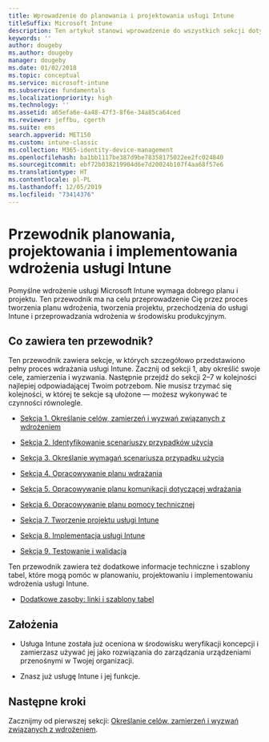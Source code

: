 ```yaml
---
title: Wprowadzenie do planowania i projektowania usługi Intune
titleSuffix: Microsoft Intune
description: Ten artykuł stanowi wprowadzenie do wszystkich sekcji dotyczących planowania, projektowania i implementowania usługi Microsoft Intune. Narzędzia ułatwiające określanie celów, scenariuszy przypadków użycia i wymagań, tworzenie planów wdrożenia i komunikacji, a także planowanie pomocy technicznej, testowania i walidacji.
keywords: ''
author: dougeby
ms.author: dougeby
manager: dougeby
ms.date: 01/02/2018
ms.topic: conceptual
ms.service: microsoft-intune
ms.subservice: fundamentals
ms.localizationpriority: high
ms.technology: ''
ms.assetid: a65efa6e-4a48-47f3-8f6e-34a85ca64ced
ms.reviewer: jeffbu, cgerth
ms.suite: ems
search.appverid: MET150
ms.custom: intune-classic
ms.collection: M365-identity-device-management
ms.openlocfilehash: ba1bb1117be387d9be78358175022ee2fc024840
ms.sourcegitcommit: ebf72b038219904d6e7d20024b107f4aa68f57e6
ms.translationtype: HT
ms.contentlocale: pl-PL
ms.lasthandoff: 12/05/2019
ms.locfileid: "73414376"
---
```

# <a name="intune-deployment-planning-design-and-implementation-guide"></a>Przewodnik planowania, projektowania i implementowania wdrożenia usługi Intune

Pomyślne wdrożenie usługi Microsoft Intune wymaga dobrego planu i projektu. Ten przewodnik ma na celu przeprowadzenie Cię przez proces tworzenia planu wdrożenia, tworzenia projektu, przechodzenia do usługi Intune i przeprowadzania wdrożenia w środowisku produkcyjnym.

## <a name="whats-included-in-this-guide"></a>Co zawiera ten przewodnik?

Ten przewodnik zawiera sekcje, w których szczegółowo przedstawiono pełny proces wdrażania usługi Intune. Zacznij od sekcji 1, aby określić swoje cele, zamierzenia i wyzwania. Następnie przejdź do sekcji 2–7 w kolejności najlepiej odpowiadającej Twoim potrzebom. Nie musisz trzymać się kolejności, w której te sekcje są ułożone — możesz wykonywać te czynności równolegle.

- [Sekcja 1. Określanie celów, zamierzeń i wyzwań związanych z wdrożeniem](planning-guide-deployment-goals.md)

- [Sekcja 2. Identyfikowanie scenariuszy przypadków użycia](planning-guide-scenarios.md)

- [Sekcja 3. Określanie wymagań scenariusza przypadku użycia](planning-guide-requirements.md)

- [Sekcja 4. Opracowywanie planu wdrażania](planning-guide-rollout-plan.md)

- [Sekcja 5. Opracowywanie planu komunikacji dotyczącej wdrażania](planning-guide-communication-plan.md)

- [Sekcja 6. Opracowywanie planu pomocy technicznej](planning-guide-support-plan.md)

- [Sekcja 7. Tworzenie projektu usługi Intune](planning-guide-design.md)

- [Sekcja 8. Implementacja usługi Intune](planning-guide-onboarding.md)

- [Sekcja 9. Testowanie i walidacja](planning-guide-test-validation.md)

Ten przewodnik zawiera też dodatkowe informacje techniczne i szablony tabel, które mogą pomóc w planowaniu, projektowaniu i implementowaniu wdrożenia usługi Intune.

- [Dodatkowe zasoby: linki i szablony tabel](planning-guide-resources.md)

## <a name="assumptions"></a>Założenia

- Usługa Intune została już oceniona w środowisku weryfikacji koncepcji i zamierzasz używać jej jako rozwiązania do zarządzania urządzeniami przenośnymi w Twojej organizacji.

- Znasz już usługę Intune i jej funkcje.

## <a name="next-steps"></a>Następne kroki

Zacznijmy od pierwszej sekcji: [Określanie celów, zamierzeń i wyzwań związanych z wdrożeniem](planning-guide-deployment-goals.md).
